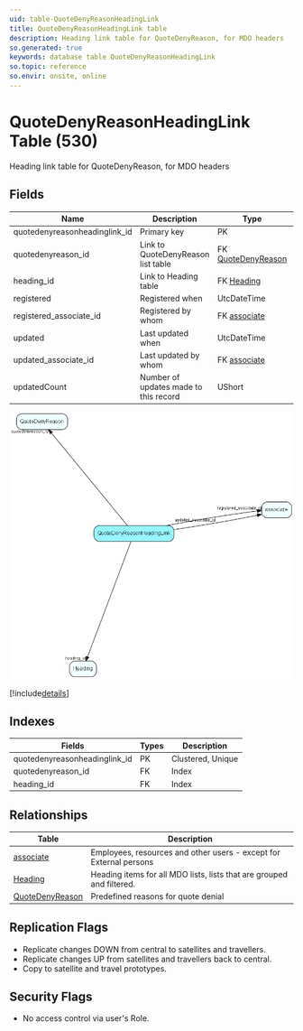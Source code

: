 ```yaml
---
uid: table-QuoteDenyReasonHeadingLink
title: QuoteDenyReasonHeadingLink table
description: Heading link table for QuoteDenyReason, for MDO headers
so.generated: true
keywords: database table QuoteDenyReasonHeadingLink
so.topic: reference
so.envir: onsite, online
---
```


# QuoteDenyReasonHeadingLink Table (530)

Heading link table for QuoteDenyReason, for MDO headers

## Fields

| Name | Description | Type | Null |
|------|-------------|------|:----:|
|quotedenyreasonheadinglink\_id|Primary key|PK| |
|quotedenyreason\_id|Link to QuoteDenyReason list table|FK [QuoteDenyReason](quotedenyreason.md)| |
|heading\_id|Link to Heading table|FK [Heading](heading.md)| |
|registered|Registered when|UtcDateTime| |
|registered\_associate\_id|Registered by whom|FK [associate](associate.md)| |
|updated|Last updated when|UtcDateTime| |
|updated\_associate\_id|Last updated by whom|FK [associate](associate.md)| |
|updatedCount|Number of updates made to this record|UShort| |


![QuoteDenyReasonHeadingLink table relationship diagram](./media/QuoteDenyReasonHeadingLink.png)

[!include[details](./includes/quotedenyreasonheadinglink.md)]

## Indexes

| Fields | Types | Description |
|--------|-------|-------------|
|quotedenyreasonheadinglink\_id |PK |Clustered, Unique |
|quotedenyreason\_id |FK |Index |
|heading\_id |FK |Index |

## Relationships

| Table|  Description |
|------|-------------|
|[associate](associate.md)  |Employees, resources and other users - except for External persons |
|[Heading](heading.md)  |Heading items for all MDO lists, lists that are grouped and filtered. |
|[QuoteDenyReason](quotedenyreason.md)  |Predefined reasons for quote denial |


## Replication Flags

* Replicate changes DOWN from central to satellites and travellers.
* Replicate changes UP from satellites and travellers back to central.
* Copy to satellite and travel prototypes.

## Security Flags

* No access control via user's Role.

